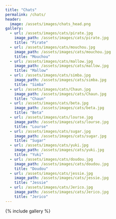 ```yaml
---
title: "Chats"
permalink: /chats/
header:
  image: /assets/images/chats_head.png
gallery:
  - url: /assets/images/cats/pirate.jpg
    image_path: /assets/images/cats/pirate.jpg
    title: "Pirate"
  - url: /assets/images/cats/mouchou.jpg
    image_path: /assets/images/cats/mouchou.jpg
    title: "Mouchou"
  - url: /assets/images/cats/mallow.jpg
    image_path: /assets/images/cats/mallow.jpg
    title: "Mallow"
  - url: /assets/images/cats/simba.jpg
    image_path: /assets/images/cats/simba.jpg
    title: "Simba"
  - url: /assets/images/cats/Chaun.jpg
    image_path: /assets/images/cats/Chaun.jpg
    title: "Chaun"
  - url: /assets/images/cats/beta.jpg
    image_path: /assets/images/cats/beta.jpg
    title: "Beta"
  - url: /assets/images/cats/lourse.jpg
    image_path: /assets/images/cats/lourse.jpg
    title: "Lourse"
  - url: /assets/images/cats/sugar.jpg
    image_path: /assets/images/cats/sugar.jpg
    title: "Sugar"
  - url: /assets/images/cats/yuki.jpg
    image_path: /assets/images/cats/yuki.jpg
    title: "Yuki"
  - url: /assets/images/cats/doudou.jpg
    image_path: /assets/images/cats/doudou.jpg
    title: "Doudou"
  - url: /assets/images/cats/jessie.jpg
    image_path: /assets/images/cats/jessie.jpg
    title: "Jessie"
  - url: /assets/images/cats/Jerico.jpg
    image_path: /assets/images/cats/Jerico.jpg
    title: "Jerico"
---
```


{% include gallery %}
